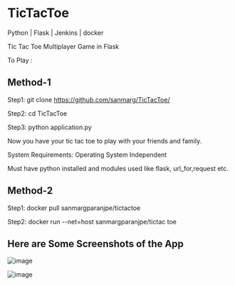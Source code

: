 # TicTacToe
Python | Flask | Jenkins | docker

Tic Tac Toe Multiplayer Game in Flask


To Play :
## Method-1 
Step1: git clone https://github.com/sanmarg/TicTacToe/

Step2: cd TicTacToe

Step3: python application.py 

Now you have your tic tac toe to play with your friends and family.


System Requirements:
Operating System Independent

Must have python installed and modules used like flask, url_for,request etc.
## Method-2
Step1: docker pull sanmargparanjpe/tictactoe

Step2: docker run --net=host sanmargparanjpe/tictac toe
## Here are Some Screenshots of the App

![image](https://github.com/sanmarg/TicTacToe/assets/50082154/16154b4c-68c9-4bbb-bbfe-84d6b08141f9)

![image](https://github.com/sanmarg/TicTacToe/assets/50082154/d34dafab-d9bb-4bcd-9f92-b1c0520214b9)
